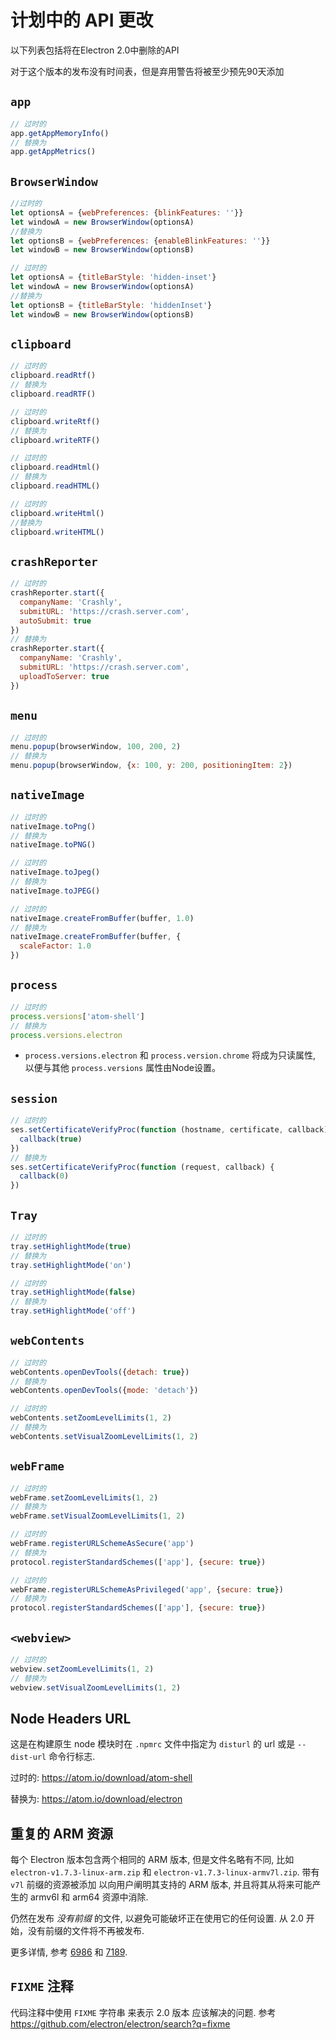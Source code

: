 # 计划中的 API 更改

以下列表包括将在Electron 2.0中删除的API

对于这个版本的发布没有时间表，但是弃用警告将被至少预先90天添加

## `app`

```js
// 过时的
app.getAppMemoryInfo()
// 替换为
app.getAppMetrics()
```

## `BrowserWindow`

```js
//过时的
let optionsA = {webPreferences: {blinkFeatures: ''}}
let windowA = new BrowserWindow(optionsA)
//替换为
let optionsB = {webPreferences: {enableBlinkFeatures: ''}}
let windowB = new BrowserWindow(optionsB)
```

```js
// 过时的
let optionsA = {titleBarStyle: 'hidden-inset'}
let windowA = new BrowserWindow(optionsA)
//替换为
let optionsB = {titleBarStyle: 'hiddenInset'}
let windowB = new BrowserWindow(optionsB)
```

## `clipboard`

```js
// 过时的
clipboard.readRtf()
// 替换为
clipboard.readRTF()

// 过时的
clipboard.writeRtf()
// 替换为
clipboard.writeRTF()

// 过时的
clipboard.readHtml()
// 替换为
clipboard.readHTML()

// 过时的
clipboard.writeHtml()
//替换为
clipboard.writeHTML()
```

## `crashReporter`

```js
// 过时的
crashReporter.start({
  companyName: 'Crashly',
  submitURL: 'https://crash.server.com',
  autoSubmit: true
})
// 替换为
crashReporter.start({
  companyName: 'Crashly',
  submitURL: 'https://crash.server.com',
  uploadToServer: true
})
```

## `menu`

```js
// 过时的
menu.popup(browserWindow, 100, 200, 2)
// 替换为
menu.popup(browserWindow, {x: 100, y: 200, positioningItem: 2})
```

## `nativeImage`

```js
// 过时的
nativeImage.toPng()
// 替换为
nativeImage.toPNG()

// 过时的
nativeImage.toJpeg()
// 替换为
nativeImage.toJPEG()

// 过时的
nativeImage.createFromBuffer(buffer, 1.0)
// 替换为
nativeImage.createFromBuffer(buffer, {
  scaleFactor: 1.0
})
```

## `process`

```js
// 过时的
process.versions['atom-shell']
// 替换为
process.versions.electron
```

* ` process.versions.electron ` 和 ` process.version.chrome ` 将成为只读属性, 以便与其他 ` process.versions ` 属性由Node设置。

## `session`

```js
// 过时的
ses.setCertificateVerifyProc(function (hostname, certificate, callback) {
  callback(true)
})
// 替换为
ses.setCertificateVerifyProc(function (request, callback) {
  callback(0)
})
```

## `Tray`

```js
// 过时的
tray.setHighlightMode(true)
// 替换为
tray.setHighlightMode('on')

// 过时的
tray.setHighlightMode(false)
// 替换为
tray.setHighlightMode('off')
```

## `webContents`

```js
// 过时的
webContents.openDevTools({detach: true})
// 替换为
webContents.openDevTools({mode: 'detach'})
```

```js
// 过时的
webContents.setZoomLevelLimits(1, 2)
// 替换为
webContents.setVisualZoomLevelLimits(1, 2)
```

## `webFrame`

```js
// 过时的
webFrame.setZoomLevelLimits(1, 2)
// 替换为
webFrame.setVisualZoomLevelLimits(1, 2)

// 过时的
webFrame.registerURLSchemeAsSecure('app')
// 替换为
protocol.registerStandardSchemes(['app'], {secure: true})

// 过时的
webFrame.registerURLSchemeAsPrivileged('app', {secure: true})
// 替换为
protocol.registerStandardSchemes(['app'], {secure: true})
```

## `<webview>`

```js
// 过时的
webview.setZoomLevelLimits(1, 2)
// 替换为
webview.setVisualZoomLevelLimits(1, 2)
```

## Node Headers URL

这是在构建原生 node 模块时在 `.npmrc` 文件中指定为 `disturl` 的 url 或是 `--dist-url` 命令行标志.

过时的: https://atom.io/download/atom-shell

替换为: https://atom.io/download/electron

## 重复的 ARM 资源

每个 Electron 版本包含两个相同的 ARM 版本, 但是文件名略有不同, 比如 `electron-v1.7.3-linux-arm.zip` 和 `electron-v1.7.3-linux-armv7l.zip`. 带有 `v7l` 前缀的资源被添加 以向用户阐明其支持的 ARM 版本, 并且将其从将来可能产生的 armv6l 和 arm64 资源中消除.

仍然在发布 *没有前缀* 的文件, 以避免可能破坏正在使用它的任何设置. 从 2.0 开始，没有前缀的文件将不再被发布.

更多详情, 参考 [6986](https://github.com/electron/electron/pull/6986) 和 [7189](https://github.com/electron/electron/pull/7189).

## `FIXME` 注释

代码注释中使用 `FIXME` 字符串 来表示 2.0 版本 应该解决的问题. 参考 https://github.com/electron/electron/search?q=fixme